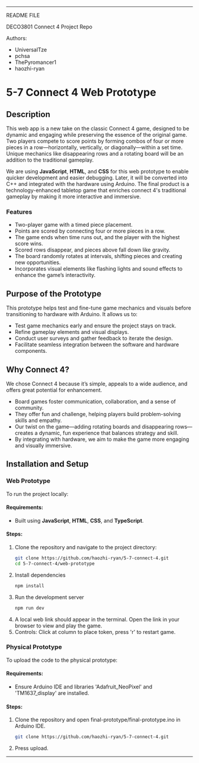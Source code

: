 --------------------------------------------------------------------
README FILE

DECO3801 Connect 4 Project Repo 

Authors: 
- UniversalTze 
- pchsa
- ThePyromancer1
- haozhi-ryan

# 5-7 Connect 4 Web Prototype

## Description
This web app is a new take on the classic Connect 4 game, designed to be dynamic and engaging while preserving the essence of the original game. Two players compete to score points by forming combos of four or more pieces in a row—horizontally, vertically, or diagonally—within a set time. Unique mechanics like disappearing rows and a rotating board will be an addition to the traditional gameplay.

We are using **JavaScript**, **HTML**, and **CSS** for this web prototype to enable quicker development and easier debugging. Later, it will be converted into C++ and integrated with the hardware using Arduino. The final product is a technology-enhanced tabletop game that enriches connect 4's traditional gameplay by making it more interactive and immersive. 

### Features
- Two-player game with a timed piece placement.
- Points are scored by connecting four or more pieces in a row.
- The game ends when time runs out, and the player with the highest score wins.
- Scored rows disappear, and pieces above fall down like gravity.
- The board randomly rotates at intervals, shifting pieces and creating new opportunities.
- Incorporates visual elements like flashing lights and sound effects to enhance the game’s interactivity.

## Purpose of the Prototype
This prototype helps test and fine-tune game mechanics and visuals before transitioning to hardware with Arduino. It allows us to:
- Test game mechanics early and ensure the project stays on track.
- Refine gameplay elements and visual displays.
- Conduct user surveys and gather feedback to iterate the design.
- Facilitate seamless integration between the software and hardware components.

## Why Connect 4?
We chose Connect 4 because it’s simple, appeals to a wide audience, and offers great potential for enhancement. 
- Board games foster communication, collaboration, and a sense of community.
- They offer fun and challenge, helping players build problem-solving skills and empathy.
- Our twist on the game—adding rotating boards and disappearing rows—creates a dynamic, fun experience that balances strategy and skill.
- By integrating with hardware, we aim to make the game more engaging and visually immersive.


## Installation and Setup 
### Web Prototype
To run the project locally:

#### Requirements:
- Built using **JavaScript**, **HTML**, **CSS**, and **TypeScript**.

#### Steps:
1. Clone the repository and navigate to the project directory:
   ```bash
   git clone https://github.com/haozhi-ryan/5-7-connect-4.git
   cd 5-7-connect-4/web-prototype
2. Install dependencies
   ```bash
   npm install
4. Run the development server
   ```bash
   npm run dev
6. A local web link should appear in the terminal. Open the link in your browser to view and play the game.
7. Controls: Click at column to place token, press 'r' to restart game.

### Physical Prototype
To upload the code to the physical prototype:

#### Requirements:
- Ensure Arduino IDE and libraries 'Adafruit_NeoPixel' and 'TM1637_display' are installed.

#### Steps:
1. Clone the repository and open final-prototype/final-prototype.ino in Arduino IDE.
   ```bash
   git clone https://github.com/haozhi-ryan/5-7-connect-4.git
3. Press upload.
--------------------------------------------------------------------

